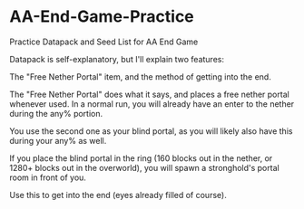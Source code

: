 # AA-End-Game-Practice
Practice Datapack and Seed List for AA End Game

Datapack is self-explanatory, but I'll explain two features:

The "Free Nether Portal" item, and the method of getting into the end.

The "Free Nether Portal" does what it says, and places a free nether portal whenever used. In a normal run, you will already have an enter to the nether during the any% portion.

You use the second one as your blind portal, as you will likely also have this during your any% as well.

If you place the blind portal in the ring (160 blocks out in the nether, or 1280+ blocks out in the overworld), you will spawn a stronghold's portal room in front of you.

Use this to get into the end (eyes already filled of course).
